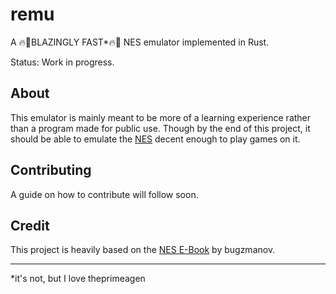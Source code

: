 # remu
A 🔥🚀BLAZINGLY FAST*🔥🚀 NES emulator implemented in Rust.

Status: Work in progress.

## About
This emulator is mainly meant to be more of a learning experience rather than a program made for public use. Though by the end of this project, it should be able to emulate the [NES](https://en.wikipedia.org/wiki/Nintendo_Entertainment_System) decent enough to play games on it.

## Contributing
A guide on how to contribute will follow soon.

## Credit
This project is heavily based on the [NES E-Book](https://bugzmanov.github.io/nes_ebook) by bugzmanov.

---
*it's not, but I love theprimeagen
